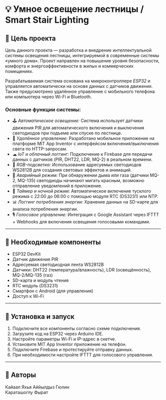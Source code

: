 # 💡 Умное освещение лестницы / Smart Stair Lighting

## 🎯 Цель проекта

Цель данного проекта — разработка и внедрение интеллектуальной системы освещения лестницы, интегрируемой в современные системы «умного дома». Проект направлен на повышение уровня безопасности, комфорта и энергоэффективности в жилых и коммерческих помещениях.

Разрабатываемая система основана на микроконтроллере *ESP32* и управляется автоматически на основе данных с датчиков движения. Также предусмотрено удалённое управление с мобильного телефона или компьютера через Wi-Fi и Bluetooth.

### Основные функции системы:

- 🕹 *Автоматическое освещение:* Система использует датчики движения PIR для автоматического включения и выключения светодиодов при подъеме или спуске по лестнице.
- 📱 *Удалённое управление:* Разработано мобильное приложение на платформе MIT App Inventor с интерфейсом включения/выключения света по HTTP-запросам.
- ☁ *IoT и облачный логгинг:* Подключение к Firebase для передачи данных с датчиков (PIR, DHT22, LDR, MQ-2) в реальном времени.
- 🎨 *RGB-подсветка:* Использование адресуемых светодиодов WS2812B для создания световых эффектов и анимаций.
- 🚨 *Аварийный режим:* При обнаружении дыма или газа (датчики MQ-2, MQ-135) светодиоды начинают мигать красным, возможно отправление уведомлений в приложение.
- 🌙 *Таймер и ночной режим:* Автоматическое включение тусклого режима с 22:00 до 06:00 с помощью модуля RTC (DS3231) или NTP.
- 📊 *Логгинг потребления энергии:* Хранение данных на SD-карте для анализа потребления энергии.
- 🎙 *Голосовое управление:* Интеграция с Google Assistant через IFTTT + Webhooks для включения освещения голосовыми командами.

---
## 🔧 Необходимые компоненты
- ESP32 DevKit
- Датчик движения PIR
- Адресуемая светодиодная лента WS2812B
- Датчики: DHT22 (температура/влажность), LDR (освещённость), MQ-2/MQ-135 (газ)
- SD-карта и модуль чтения
- RTC модуль (DS3231)
- Смартфон с Android (для управления)
- Доступ к Wi-Fi

---
## 🚀 Установка и запуск
1. Подключите все компоненты согласно схеме подключения.
2. Загрузите код на ESP32 через Arduino IDE.
3. Настройте параметры Wi-Fi и IP-адрес в скетче.
4. Установите MIT App Inventor приложение на телефон.
5. Подключите Firebase и протестируйте отправку данных.
6. При необходимости настройте IFTTT для голосового управления.

---
## 👥 Авторы
Кайаал Яхья
Аййылдыз Гюлин  
Караташоглу Фырат
